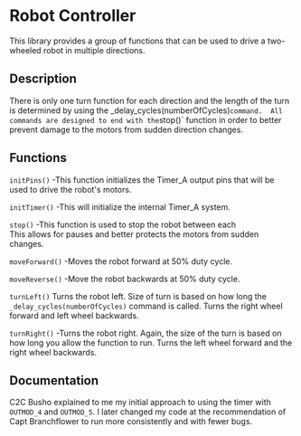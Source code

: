 # Robot Controller
This library provides a group of functions that can be used to 
drive a two-wheeled robot in multiple directions.


## Description


There is only one turn function for each direction and the length of the 
turn is determined by using the _delay_cycles(numberOfCycles)` command. 
All commands are designed to end with the `stop()` function in order to
better prevent damage to the motors from sudden direction changes.



## Functions


`initPins()` -This function initializes the Timer_A output pins that will 
be used to drive the robot's motors.

`initTimer()` -This will initialize the internal Timer_A system.

`stop()` -This function is used to stop the robot between each   
This allows for pauses and better protects the motors from sudden changes.

`moveForward()` -Moves the robot forward at 50% duty cycle.

`moveReverse()` -Move the robot backwards at 50% duty cycle.

`turnLeft()` Turns the robot left.  Size of turn is based on how long 
the `_delay_cycles(numberOfCycles)` command is called.
Turns the right wheel forward and left wheel backwards.

`turnRight()` -Turns the robot right.  Again, the size of the turn is 
based on how long you allow the function to run.
Turns the left wheel forward and the right wheel backwards.


## Documentation

C2C Busho explained to me my initial approach to using the timer with `OUTMOD_4` 
and `OUTMOD_5`. I later changed my code at the recommendation of Capt Branchflower 
to run more consistently and with fewer bugs.